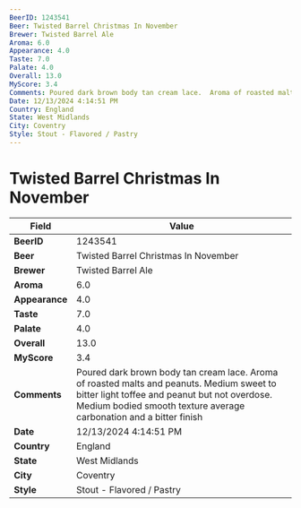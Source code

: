 ```yaml
---
BeerID: 1243541
Beer: Twisted Barrel Christmas In November
Brewer: Twisted Barrel Ale
Aroma: 6.0
Appearance: 4.0
Taste: 7.0
Palate: 4.0
Overall: 13.0
MyScore: 3.4
Comments: Poured dark brown body tan cream lace.  Aroma of roasted malts and peanuts.  Medium sweet to bitter light toffee and peanut but not overdose.  Medium bodied smooth texture average carbonation and a bitter finish
Date: 12/13/2024 4:14:51 PM
Country: England
State: West Midlands
City: Coventry
Style: Stout - Flavored / Pastry
---
```


# Twisted Barrel Christmas In November

| Field         | Value |
|---------------|-------|
| **BeerID** | 1243541 |
| **Beer** | Twisted Barrel Christmas In November |
| **Brewer** | Twisted Barrel Ale |
| **Aroma** | 6.0 |
| **Appearance** | 4.0 |
| **Taste** | 7.0 |
| **Palate** | 4.0 |
| **Overall** | 13.0 |
| **MyScore** | 3.4 |
| **Comments** | Poured dark brown body tan cream lace.  Aroma of roasted malts and peanuts.  Medium sweet to bitter light toffee and peanut but not overdose.  Medium bodied smooth texture average carbonation and a bitter finish  |
| **Date** | 12/13/2024 4:14:51 PM |
| **Country** | England |
| **State** | West Midlands |
| **City** | Coventry |
| **Style** | Stout - Flavored / Pastry |
